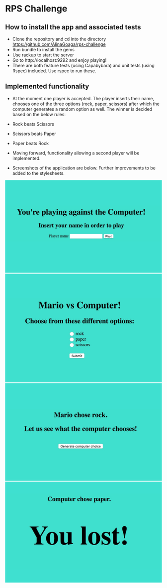 # RPS Challenge

How to install the app and associated tests
-------

* Clone the repository and cd into the directory https://github.com/AlinaGoaga/rps-challenge
* Run bundle to install the gems
* Use rackup to start the server 
* Go to http://localhost:9292 and enjoy playing!
* There are both feature tests (using Capabybara) and unit tests (using Rspec) included. Use rspec to run these. 

Implemented functionality 
-------
* At the moment one player is accepted. The player inserts their name, chooses one of the three options (rock, paper, scissors) after which the computer generates a random option as well. The winner is decided based on the below rules:

* Rock beats Scissors
* Scissors beats Paper
* Paper beats Rock

* Moving forward, functionality allowing a second player will be implemented. 
* Screenshots of the application are below. Further improvements to be added to the stylesheets.

![Image-of-application](https://github.com/AlinaGoaga/rps-challenge/blob/master/stylesheets/app_pic_1.jpeg)
![Image-of-application](https://github.com/AlinaGoaga/rps-challenge/blob/master/stylesheets/app_pic_2.jpeg)
![Image-of-application](https://github.com/AlinaGoaga/rps-challenge/blob/master/stylesheets/app_pic_3.jpeg)
![Image-of-application](https://github.com/AlinaGoaga/rps-challenge/blob/master/stylesheets/app_pic_4.jpeg)

